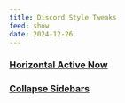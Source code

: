```yaml
---
title: Discord Style Tweaks
feed: show
date: 2024-12-26
---
```


### [Horizontal Active Now](/assets/css/discord/active-now-horizontal.css)

### [Collapse Sidebars](/assets/css/discord/collapse-sidebars.css)